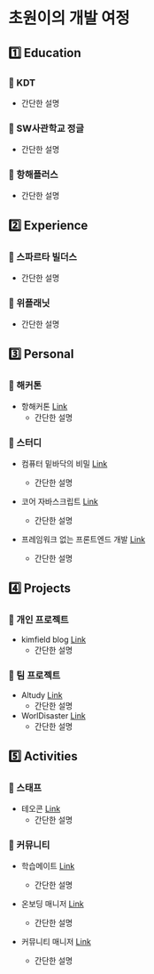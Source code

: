 # 초원이의 개발 여정

## 1️⃣ Education
### 🍏 KDT
  - 간단한 설명

### 🍏 SW사관학교 정글
  - 간단한 설명

### 🍏 항해플러스
  - 간단한 설명

## 2️⃣ Experience
### 🍎 스파르타 빌더스
  - 간단한 설명

### 🍎 위플래닛
  - 간단한 설명

## 3️⃣ Personal
### 🍋 해커톤

- 항해커톤 [Link]()
  - 간단한 설명

### 🍋 스터디

- 컴퓨터 밑바닥의 비밀 [Link]()
  - 간단한 설명

- 코어 자바스크립트 [Link]()
  - 간단한 설명

- 프레임워크 없는 프론트엔드 개발 [Link]()
  - 간단한 설명

## 4️⃣ Projects
### 🥝 개인 프로젝트
- kimfield blog [Link]()
  - 간단한 설명

### 🥝 팀 프로젝트
- Altudy [Link]()
  - 간단한 설명
- WorlDisaster [Link]()
  - 간단한 설명

## 5️⃣ Activities
### 🍒 스태프

- 테오콘 [Link]()
  - 간단한 설명

### 🍒 커뮤니티

- 학습메이트 [Link]()
  - 간단한 설명

- 온보딩 매니저 [Link]()
  - 간단한 설명

- 커뮤니티 매니저 [Link]()
  - 간단한 설명